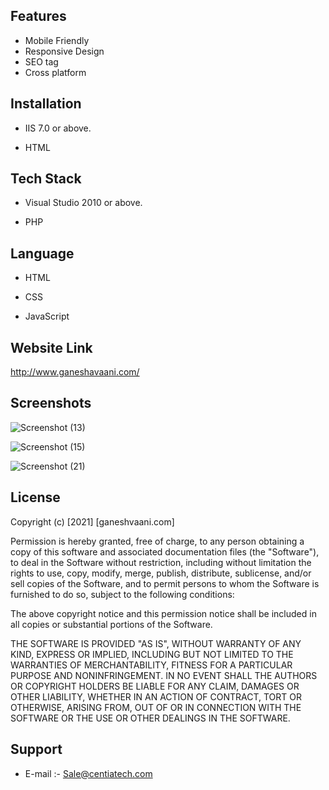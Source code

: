 
## Features

- Mobile Friendly 
- Responsive Design
- SEO tag
- Cross platform



  
## Installation

- IIS 7.0  or above.

- HTML

## Tech Stack

- Visual Studio 2010 or above.

- PHP
  
## Language

- HTML

- CSS

- JavaScript

## Website Link

http://www.ganeshavaani.com/

## Screenshots

![Screenshot (13)](https://user-images.githubusercontent.com/92842316/141059929-60eb867c-5838-453a-8668-d1459f6865c1.png)

![Screenshot (15)](https://user-images.githubusercontent.com/92842316/141059942-acaf980e-4c76-4676-a736-c7a73612ed4b.png)

![Screenshot (21)](https://user-images.githubusercontent.com/92842316/141059957-130a982a-e132-4cf0-bef2-60f018fc1c33.png)




 



 





## License

Copyright (c) [2021] [ganeshvaani.com]

Permission is hereby granted, free of charge, to any person obtaining a copy
of this software and associated documentation files (the "Software"), to deal
in the Software without restriction, including without limitation the rights
to use, copy, modify, merge, publish, distribute, sublicense, and/or sell
copies of the Software, and to permit persons to whom the Software is
furnished to do so, subject to the following conditions:

The above copyright notice and this permission notice shall be included in all
copies or substantial portions of the Software.

THE SOFTWARE IS PROVIDED "AS IS", WITHOUT WARRANTY OF ANY KIND, EXPRESS OR
IMPLIED, INCLUDING BUT NOT LIMITED TO THE WARRANTIES OF MERCHANTABILITY,
FITNESS FOR A PARTICULAR PURPOSE AND NONINFRINGEMENT. IN NO EVENT SHALL THE
AUTHORS OR COPYRIGHT HOLDERS BE LIABLE FOR ANY CLAIM, DAMAGES OR OTHER
LIABILITY, WHETHER IN AN ACTION OF CONTRACT, TORT OR OTHERWISE, ARISING FROM,
OUT OF OR IN CONNECTION WITH THE SOFTWARE OR THE USE OR OTHER DEALINGS IN THE
SOFTWARE.

## Support

- E-mail :- Sale@centiatech.com
  
